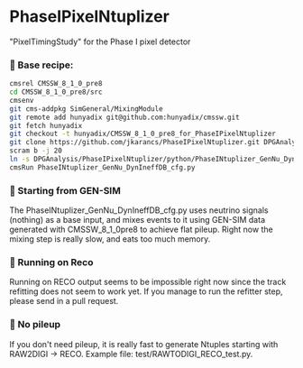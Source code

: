 # PhaseIPixelNtuplizer
"PixelTimingStudy" for the Phase I pixel detector

### &#x1F539; Base recipe:

```bash
cmsrel CMSSW_8_1_0_pre8
cd CMSSW_8_1_0_pre8/src
cmsenv
git cms-addpkg SimGeneral/MixingModule
git remote add hunyadix git@github.com:hunyadix/cmssw.git
git fetch hunyadix
git checkout -t hunyadix/CMSSW_8_1_0_pre8_for_PhaseIPixelNtuplizer
git clone https://github.com/jkarancs/PhaseIPixelNtuplizer.git DPGAnalysis/PhaseIPixelNtuplizer
scram b -j 20
ln -s DPGAnalysis/PhaseIPixelNtuplizer/python/PhaseINtuplizer_GenNu_DynIneffDB_cfg.py .
cmsRun PhaseINtuplizer_GenNu_DynIneffDB_cfg.py
```

### &#x1F539; Starting from GEN-SIM
The PhaseINtuplizer_GenNu_DynIneffDB_cfg.py uses neutrino signals (nothing) as a base input, and mixes events to it using GEN-SIM data generated with CMSSW_8_1_0pre8 to achieve flat pileup. Right now the mixing step is really slow, and eats too much memory.

### &#x1F539; Running on Reco
Running on RECO output seems to be impossible right now since the track refitting does not seem to work yet. If you manage to run the refitter step, please send in a pull request.

### &#x1F539; No pileup
If you don't need pileup, it is really fast to generate Ntuples starting with RAW2DIGI -> RECO. Example file: test/RAWTODIGI_RECO_test.py.
